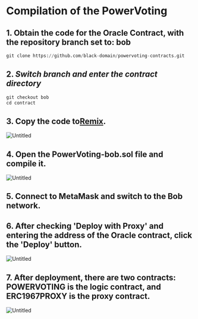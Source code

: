 # Compilation of the PowerVoting

## 1. Obtain the code for the Oracle Contract, with the repository branch set to: bob

```python
git clone https://github.com/black-domain/powervoting-contracts.git
```

## 2. *Switch branch and enter the contract directory*

```python
git checkout bob
cd contract
```

## 3. Copy the code to[Remix](https://remix.ethereum.org/).

![Untitled](img/1.png)

## 4. Open the PowerVoting-bob.sol file and compile it.

![Untitled](img/2.png)

## 5. Connect to MetaMask and switch to the Bob network.

## 6. After checking 'Deploy with Proxy' and entering the address of the Oracle contract, click the 'Deploy' button.

![Untitled](img/3.png)

## 7. After deployment, there are two contracts: POWERVOTING is the logic contract, and ERC1967PROXY is the proxy contract.

![Untitled](img/4.png)
